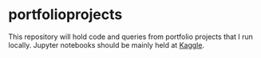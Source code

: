 # portfolioprojects
This repository will hold code and queries from portfolio projects that I run locally. 
Jupyter notebooks should be mainly held at [Kaggle](https://www.kaggle.com/yanscosta/code). 

